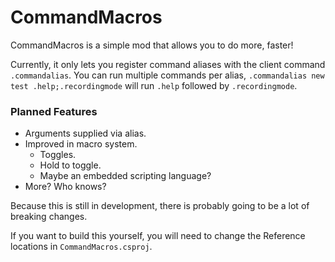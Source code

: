 # CommandMacros
CommandMacros is a simple mod that allows you to do more, faster!

Currently, it only lets you register command aliases with the client command `.commandalias`.
You can run multiple commands per alias, `.commandalias new test .help;.recordingmode` will run `.help` followed by `.recordingmode`.

### Planned Features
- Arguments supplied via alias.
- Improved in macro system.
	- Toggles.
	- Hold to toggle.
	- Maybe an embedded scripting language?
- More? Who knows?

Because this is still in development, there is probably going to be a lot of breaking changes.

If you want to build this yourself, you will need to change the Reference locations in `CommandMacros.csproj`.
